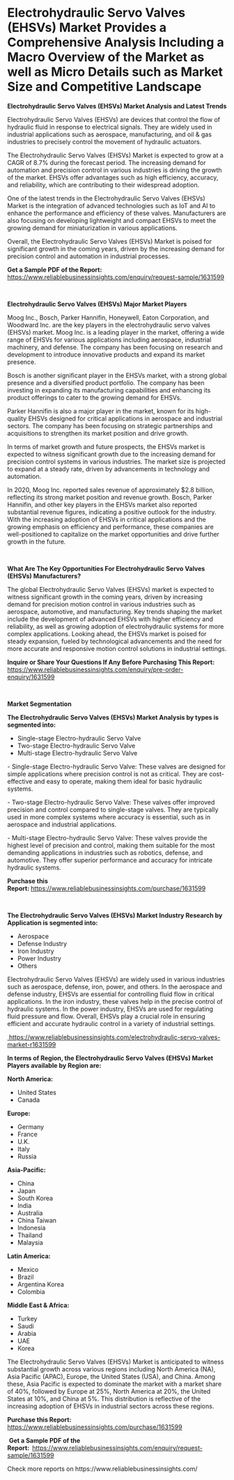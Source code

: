 <p><h1>Electrohydraulic Servo Valves (EHSVs) Market Provides a Comprehensive Analysis Including a Macro Overview of the Market as well as Micro Details such as Market Size and Competitive Landscape</h1></p><p><strong>Electrohydraulic Servo Valves (EHSVs) Market Analysis and Latest Trends</strong></p>
<p><p>Electrohydraulic Servo Valves (EHSVs) are devices that control the flow of hydraulic fluid in response to electrical signals. They are widely used in industrial applications such as aerospace, manufacturing, and oil & gas industries to precisely control the movement of hydraulic actuators.</p><p>The Electrohydraulic Servo Valves (EHSVs) Market is expected to grow at a CAGR of 8.7% during the forecast period. The increasing demand for automation and precision control in various industries is driving the growth of the market. EHSVs offer advantages such as high efficiency, accuracy, and reliability, which are contributing to their widespread adoption.</p><p>One of the latest trends in the Electrohydraulic Servo Valves (EHSVs) Market is the integration of advanced technologies such as IoT and AI to enhance the performance and efficiency of these valves. Manufacturers are also focusing on developing lightweight and compact EHSVs to meet the growing demand for miniaturization in various applications.</p><p>Overall, the Electrohydraulic Servo Valves (EHSVs) Market is poised for significant growth in the coming years, driven by the increasing demand for precision control and automation in industrial processes.</p></p>
<p><strong>Get a Sample PDF of the Report:&nbsp;</strong> <a href="https://www.reliablebusinessinsights.com/enquiry/request-sample/1631599">https://www.reliablebusinessinsights.com/enquiry/request-sample/1631599</a></p>
<p>&nbsp;</p>
<p><strong>Electrohydraulic Servo Valves (EHSVs) Major Market Players</strong></p>
<p><p>Moog Inc., Bosch, Parker Hannifin, Honeywell, Eaton Corporation, and Woodward Inc. are the key players in the electrohydraulic servo valves (EHSVs) market. Moog Inc. is a leading player in the market, offering a wide range of EHSVs for various applications including aerospace, industrial machinery, and defense. The company has been focusing on research and development to introduce innovative products and expand its market presence.</p><p>Bosch is another significant player in the EHSVs market, with a strong global presence and a diversified product portfolio. The company has been investing in expanding its manufacturing capabilities and enhancing its product offerings to cater to the growing demand for EHSVs.</p><p>Parker Hannifin is also a major player in the market, known for its high-quality EHSVs designed for critical applications in aerospace and industrial sectors. The company has been focusing on strategic partnerships and acquisitions to strengthen its market position and drive growth.</p><p>In terms of market growth and future prospects, the EHSVs market is expected to witness significant growth due to the increasing demand for precision control systems in various industries. The market size is projected to expand at a steady rate, driven by advancements in technology and automation.</p><p>In 2020, Moog Inc. reported sales revenue of approximately $2.8 billion, reflecting its strong market position and revenue growth. Bosch, Parker Hannifin, and other key players in the EHSVs market also reported substantial revenue figures, indicating a positive outlook for the industry. With the increasing adoption of EHSVs in critical applications and the growing emphasis on efficiency and performance, these companies are well-positioned to capitalize on the market opportunities and drive further growth in the future.</p></p>
<p>&nbsp;</p>
<p><strong>What Are The Key Opportunities For Electrohydraulic Servo Valves (EHSVs) Manufacturers?</strong></p>
<p><p>The global Electrohydraulic Servo Valves (EHSVs) market is expected to witness significant growth in the coming years, driven by increasing demand for precision motion control in various industries such as aerospace, automotive, and manufacturing. Key trends shaping the market include the development of advanced EHSVs with higher efficiency and reliability, as well as growing adoption of electrohydraulic systems for more complex applications. Looking ahead, the EHSVs market is poised for steady expansion, fueled by technological advancements and the need for more accurate and responsive motion control solutions in industrial settings.</p></p>
<p><strong>Inquire or Share Your Questions If Any Before Purchasing This Report:</strong> <a href="https://www.reliablebusinessinsights.com/enquiry/pre-order-enquiry/1631599">https://www.reliablebusinessinsights.com/enquiry/pre-order-enquiry/1631599</a></p>
<p>&nbsp;</p>
<p><strong>Market Segmentation</strong></p>
<p><strong>The Electrohydraulic Servo Valves (EHSVs) Market Analysis by types is segmented into:</strong></p>
<p><ul><li>Single-stage Electro-hydraulic Servo Valve</li><li>Two-stage Electro-hydraulic Servo Valve</li><li>Multi-stage Electro-hydraulic Servo Valve</li></ul></p>
<p><p>- Single-stage Electro-hydraulic Servo Valve: These valves are designed for simple applications where precision control is not as critical. They are cost-effective and easy to operate, making them ideal for basic hydraulic systems.</p><p>- Two-stage Electro-hydraulic Servo Valve: These valves offer improved precision and control compared to single-stage valves. They are typically used in more complex systems where accuracy is essential, such as in aerospace and industrial applications.</p><p>- Multi-stage Electro-hydraulic Servo Valve: These valves provide the highest level of precision and control, making them suitable for the most demanding applications in industries such as robotics, defense, and automotive. They offer superior performance and accuracy for intricate hydraulic systems.</p></p>
<p><strong>Purchase this Report:&nbsp;</strong><a href="https://www.reliablebusinessinsights.com/purchase/1631599">https://www.reliablebusinessinsights.com/purchase/1631599</a></p>
<p>&nbsp;</p>
<p><strong>The Electrohydraulic Servo Valves (EHSVs) Market Industry Research by Application is segmented into:</strong></p>
<p><ul><li>Aerospace</li><li>Defense Industry</li><li>Iron Industry</li><li>Power Industry</li><li>Others</li></ul></p>
<p><p>Electrohydraulic Servo Valves (EHSVs) are widely used in various industries such as aerospace, defense, iron, power, and others. In the aerospace and defense industry, EHSVs are essential for controlling fluid flow in critical applications. In the iron industry, these valves help in the precise control of hydraulic systems. In the power industry, EHSVs are used for regulating fluid pressure and flow. Overall, EHSVs play a crucial role in ensuring efficient and accurate hydraulic control in a variety of industrial settings.</p></p>
<p><a href="https://www.reliablebusinessinsights.com/electrohydraulic-servo-valves-market-r1631599">&nbsp;https://www.reliablebusinessinsights.com/electrohydraulic-servo-valves-market-r1631599</a></p>
<p><strong>In terms of Region, the Electrohydraulic Servo Valves (EHSVs) Market Players available by Region are:</strong></p>
<p>
    <p> <strong> North America: </strong>
        <ul>
            <li>United States</li>
            <li>Canada</li>
        </ul>
        </p> 
    <p> <strong> Europe: </strong>
        <ul>
            <li>Germany</li>
            <li>France</li>
            <li>U.K.</li>
            <li>Italy</li>
            <li>Russia</li>
        </ul>
        </p> 
    <p> <strong> Asia-Pacific: </strong>
        <ul>
            <li>China</li>
            <li>Japan</li>
            <li>South Korea</li>
            <li>India</li>
            <li>Australia</li>
            <li>China Taiwan</li>
            <li>Indonesia</li>
            <li>Thailand</li>
            <li>Malaysia</li>
        </ul>
        </p> 
    <p> <strong> Latin America: </strong>
        <ul>
            <li>Mexico</li>
            <li>Brazil</li>
            <li>Argentina Korea</li>
            <li>Colombia</li>
        </ul>
        </p> 
    <p> <strong> Middle East & Africa: </strong>
        <ul>
            <li>Turkey</li>
            <li>Saudi</li>
            <li>Arabia</li>
            <li>UAE</li>
            <li>Korea</li>
        </ul>
    </p>
    </p>
<p><p>The Electrohydraulic Servo Valves (EHSVs) Market is anticipated to witness substantial growth across various regions including North America (NA), Asia Pacific (APAC), Europe, the United States (USA), and China. Among these, Asia Pacific is expected to dominate the market with a market share of 40%, followed by Europe at 25%, North America at 20%, the United States at 10%, and China at 5%. This distribution is reflective of the increasing adoption of EHSVs in industrial sectors across these regions.</p></p>
<p><strong>Purchase this Report: </strong><a href="https://www.reliablebusinessinsights.com/purchase/1631599">https://www.reliablebusinessinsights.com/purchase/1631599</a></p>
<p>&nbsp;<strong>Get a Sample PDF of the Report:&nbsp;&nbsp;</strong><a href="https://www.reliablebusinessinsights.com/enquiry/request-sample/1631599">https://www.reliablebusinessinsights.com/enquiry/request-sample/1631599</a></p>
<p><strong></strong></p>
<p>Check more reports on https://www.reliablebusinessinsights.com/</p>